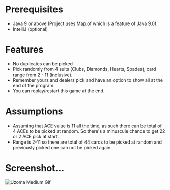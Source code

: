 # Prerequisites
- Java 9 or above (Project uses Map.of which is a feature of Java 9.0)
- IntelliJ (optional)

# Features
- No duplicates can be picked
- Pick randomly from 4 suits (Clubs, Diamonds, Hearts, Spades), card range from 2 - 11 (inclusive).
- Remember yours and dealers pick and have an option to show all at the end of the program.
- You can replay/restart this game at the end.

# Assumptions
- Assuming that ACE value is 11 all the time, as such there can be total of 4 ACEs to be picked at random. So there's a minuscule chance to get 22 or 2 ACE pick at start.
- Range is 2-11 so there are total of 44 cards to be picked at random and previously picked one can not be picked again.

# Screenshot...
![Uzoma Medium Gif](https://i.imgur.com/jXh9bWA.gif)
